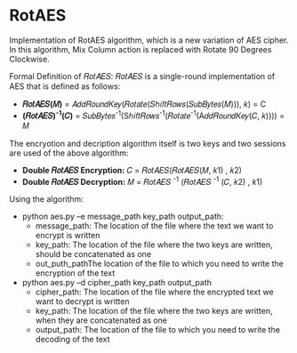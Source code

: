 # RotAES
Implementation of RotAES algorithm, which is a new variation of AES cipher. In this algorithm, Mix Column action is replaced with Rotate 90 Degrees Clockwise.

Formal Definition of 𝑅𝑜𝑡𝐴𝐸𝑆:
𝑅𝑜𝑡𝐴𝐸𝑆 is a single-round implementation of AES that is defined as follows:
-  **𝑅𝑜𝑡𝐴𝐸𝑆(𝑀)** = 𝐴𝑑𝑑𝑅𝑜𝑢𝑛𝑑𝐾𝑒𝑦(𝑅𝑜𝑡𝑎𝑡𝑒(𝑆ℎ𝑖𝑓𝑡𝑅𝑜𝑤𝑠(𝑆𝑢𝑏𝐵𝑦𝑡𝑒𝑠(𝑀))), 𝑘) = C
-  **(𝑅𝑜𝑡𝐴𝐸𝑆)<sup>-1</sup>(𝐶)** = 𝑆𝑢𝑏𝐵𝑦𝑡𝑒𝑠<sup>-1</sup>(Sℎ𝑖𝑓𝑡𝑅𝑜𝑤𝑠<sup>-1</sup>(𝑅𝑜𝑡𝑎𝑡𝑒<sup>-1</sup>(A𝑑𝑑𝑅𝑜𝑢𝑛𝑑𝐾𝑒𝑦(𝐶, 𝑘)))) = 𝑀

The encryotion and decription algorithm itself is two keys and two sessions are used of the above algorithm:
- **Double 𝑅𝑜𝑡𝐴𝐸𝑆 Encryption:**
𝐶 = 𝑅𝑜𝑡𝐴𝐸𝑆(𝑅𝑜𝑡𝐴𝐸𝑆(𝑀, 𝑘1) , 𝑘2)
- **Double 𝑅𝑜𝑡𝐴𝐸𝑆 Decryption:**
𝑀 = 𝑅𝑜𝑡𝐴𝐸𝑆
<sup>-1</sup>
(𝑅𝑜𝑡𝐴𝐸𝑆
<sup>-1</sup>
(𝐶, 𝑘2) , 𝑘1)

Using the algorithm:
- python aes.py –e message_path key_path output_path:
  - message_path: The location of the file where the text we want to encrypt is written
  - key_path: The location of the file where the two keys are written, should be concatenated as one
  - out_puth_pathThe location of the file to which you need to write the encryption of the text
- python aes.py –d cipher_path key_path output_path
  - cipher_path: The location of the file where the encrypted text we want to decrypt is written
  - key_path: The location of the file where the two keys are written, when they are concatenated as one
  - output_path: The location of the file to which you need to write the decoding of the text


